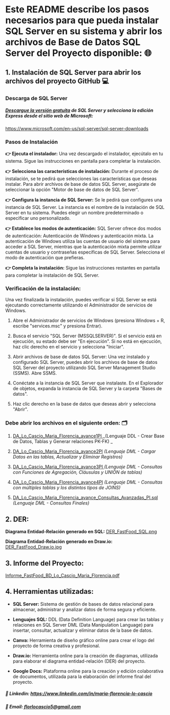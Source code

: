 # **Este README describe los pasos necesarios para que pueda instalar SQL Server en su sistema y abrir los archivos de Base de Datos SQL Server del Proyecto disponible:** 🌐

## 1.  **Instalación de SQL Server para abrir los archivos del proyecto GitHub**  💻

### **Descarga de SQL Server** 

##### [Descargue la versión gratuita](https://www.microsoft.com/en-us/sql-server/sql-server-downloads "descargue la versión gratuita") de SQL Server y selecciona la edición Express desde el sitio web de Microsoft:

https://www.microsoft.com/en-us/sql-server/sql-server-downloads


### **Pasos de Instalación**
**👉 Ejecuta el instalador:** Una vez descargado el instalador, ejecútalo en tu sistema. Sigue las instrucciones en pantalla para completar la instalación.

**👉 Selecciona las características de instalación:** Durante el proceso de instalación, se te pedirá que selecciones las características que deseas instalar. Para abrir archivos de base de datos SQL Server, asegúrate de seleccionar la opción "Motor de base de datos de SQL Server".

**👉 Configura la instancia de SQL Server:** Se le pedirá que configures una instancia de SQL Server. La instancia es el nombre de la instalación de SQL Server en tu sistema. Puedes elegir un nombre predeterminado o especificar uno personalizado.

**👉 Establece los modos de autenticación:** SQL Server ofrece dos modos de autenticación: Autenticación de Windows y autenticación mixta. La autenticación de Windows utiliza las cuentas de usuario del sistema para acceder a SQL Server, mientras que la autenticación mixta permite utilizar cuentas de usuario y contraseñas específicas de SQL Server. Selecciona el modo de autenticación que prefieras.

**👉 Completa la instalación:** Sigue las instrucciones restantes en pantalla para completar la instalación de SQL Server.

### **Verificación de la instalación:**
Una vez finalizada la instalación, puedes verificar si SQL Server se está ejecutando correctamente utilizando el Administrador de servicios de Windows.

1.  Abre el Administrador de servicios de Windows (presiona Windows + R, escribe "services.msc" y presiona Entrar).

2. Busca el servicio "SQL Server (MSSQLSERVER)". Si el servicio está en ejecución, su estado debe ser "En ejecución". Si no está en ejecución, haz clic derecho en el servicio y selecciona "Iniciar".

3. Abrir archivos de base de datos SQL Server:  Una vez instalado y configurado SQL Server, puedes abrir los archivos de base de datos SQL Server del proyecto utilizando SQL Server Management Studio (SSMS). Abre SSMS.

4. Conéctate a la instancia de SQL Server que instalaste. En el Explorador de objetos, expanda la instancia de SQL Server y la carpeta "Bases de datos".

5. Haz clic derecho en la base de datos que deseas abrir y selecciona "Abrir".

### **Debe abrir los archivos en el siguiente orden:** 🗂️

1. [DA_Lo_Cascio_Maria_Florencia_avance1PI ](https://github.com/MFlorenciaLoCascio/BDFastFood_SQL_ProyectoHenry/blob/main/DA_Lo_Cascio_Maria_Florencia_avance1PI.sql "DA_Lo_Cascio_Maria_Florencia_avance1PI ") 
_(Lenguaje DDL - Crear Base de Datos, Tablas y Generar relaciones PK-FK) _

2. [DA_Lo_Cascio_Maria_Florencia_avance2PI](https://github.com/MFlorenciaLoCascio/BDFastFood_SQL_ProyectoHenry/blob/main/DA_Lo_Cascio_Maria_Florencia_avance2PI.sql "DA_Lo_Cascio_Maria_Florencia_avance2PI")
_(Lenguaje DML - Cargar Datos en las tablas, Actualizar y Eliminar Registros)_

3. [DA_Lo_Cascio_Maria_Florencia_avance3PI ](https://github.com/MFlorenciaLoCascio/BDFastFood_SQL_ProyectoHenry/blob/main/DA_Lo_Cascio_Maria_Florencia_avance3PI.sql "DA_Lo_Cascio_Maria_Florencia_avance3PI ")
_(Lenguaje DML - Consultas con Funciones de Agregación, Cláusulas y UNIÓN de tablas)_

4. [DA_Lo_Cascio_Maria_Florencia_avance4PI](https://github.com/MFlorenciaLoCascio/BDFastFood_SQL_ProyectoHenry/blob/main/DA_Lo_Cascio_Maria_Florencia_avance4PI.sql "DA_Lo_Cascio_Maria_Florencia_avance4PI")
_(Lenguaje DML - Consultas con múltiples tablas y los distintos tipos de JOINS)_

5. [DA_Lo_Cascio_Maria_Florencia_avance_Consultas_Avanzadas_PI.sql](https://github.com/MFlorenciaLoCascio/BDFastFood_SQL_ProyectoHenry/blob/main/DA_Lo_Cascio_Maria_Florencia_avance_Consultas_Avanzadas_PI.sql "DA_Lo_Cascio_Maria_Florencia_avance_Consultas_Avanzadas_PI.sql")
_(Lenguaje DML - Consultas Finales)_

## 2. **DER:**
**Diagrama Entidad-Relación generado en SQL:**  [DER_FastFood_SQL.png](https://github.com/MFlorenciaLoCascio/BDFastFood_SQL_ProyectoHenry/blob/main/DER_FastFood_SQL.png "DER_FastFood_SQL.png")

**Diagrama Entidad-Relación generado en Draw.io:** [DER_FastFood_Draw.io.jpg](https://github.com/MFlorenciaLoCascio/BDFastFood_SQL_ProyectoHenry/blob/main/DER_FastFood_Draw.io.jpg "DER_FastFood_Draw.io.jpg")


## 3. **Informe del Proyecto:**

[Informe_FastFood_BD_Lo_Cascio_Maria_Florencia.pdf](https://github.com/MFlorenciaLoCascio/BDFastFood_SQL_ProyectoHenry/blob/main/Informe_FastFood_BD_Lo_Cascio_Maria_Florencia.pdf "Informe_FastFood_BD_Lo_Cascio_Maria_Florencia.pdf")

## 4. **Herramientas utilizadas:** 

- **SQL Server:** Sistema de gestión de bases de datos relacional para almacenar, administrar y analizar datos de forma segura y eficiente.

- **Lenguajes SQL:**
DDL (Data Definition Language) para crear las tablas y relaciones en SQL Server
DML (Data Manipulation Language) para insertar, consultar, actualizar y eliminar datos de la base de datos.

- **Canva:** Herramienta de diseño gráfico online para crear el logo del proyecto de forma creativa y profesional.

- **Draw.io:** Herramienta online para la creación de diagramas, utilizada para elaborar el diagrama entidad-relación (DER) del proyecto.

- **Google Docs:** Plataforma online para la creación y edición colaborativa de documentos, utilizada para la elaboración del informe final del proyecto.


##### 🔗 Linkedin: https://www.linkedin.com/in/maria-florencia-lo-cascio 
##### 📧 Email: florlocascio5@gmail.com 
